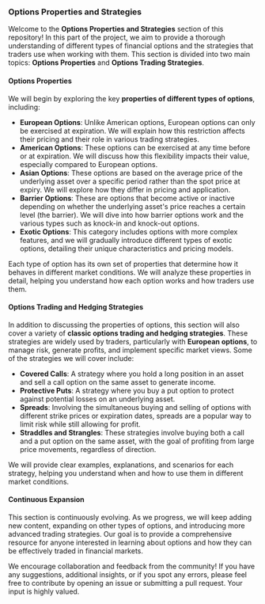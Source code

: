### Options Properties and Strategies

Welcome to the **Options Properties and Strategies** section of this repository! In this part of the project, we aim to provide a thorough understanding of different types of financial options and the strategies that traders use when working with them. This section is divided into two main topics: **Options Properties** and **Options Trading Strategies**.

#### Options Properties

We will begin by exploring the key **properties of different types of options**, including:

- **European Options**: Unlike American options, European options can only be exercised at expiration. We will explain how this restriction affects their pricing and their role in various trading strategies.
- **American Options**: These options can be exercised at any time before or at expiration. We will discuss how this flexibility impacts their value, especially compared to European options.
- **Asian Options**: These options are based on the average price of the underlying asset over a specific period rather than the spot price at expiry. We will explore how they differ in pricing and application.
- **Barrier Options**: These are options that become active or inactive depending on whether the underlying asset's price reaches a certain level (the barrier). We will dive into how barrier options work and the various types such as knock-in and knock-out options.
- **Exotic Options**: This category includes options with more complex features, and we will gradually introduce different types of exotic options, detailing their unique characteristics and pricing models.

Each type of option has its own set of properties that determine how it behaves in different market conditions. We will analyze these properties in detail, helping you understand how each option works and how traders use them.

#### Options Trading and Hedging Strategies

In addition to discussing the properties of options, this section will also cover a variety of **classic options trading and hedging strategies**. These strategies are widely used by traders, particularly with **European options**, to manage risk, generate profits, and implement specific market views. Some of the strategies we will cover include:

- **Covered Calls**: A strategy where you hold a long position in an asset and sell a call option on the same asset to generate income.
- **Protective Puts**: A strategy where you buy a put option to protect against potential losses on an underlying asset.
- **Spreads**: Involving the simultaneous buying and selling of options with different strike prices or expiration dates, spreads are a popular way to limit risk while still allowing for profit.
- **Straddles and Strangles**: These strategies involve buying both a call and a put option on the same asset, with the goal of profiting from large price movements, regardless of direction.

We will provide clear examples, explanations, and scenarios for each strategy, helping you understand when and how to use them in different market conditions.

#### Continuous Expansion

This section is continuously evolving. As we progress, we will keep adding new content, expanding on other types of options, and introducing more advanced trading strategies. Our goal is to provide a comprehensive resource for anyone interested in learning about options and how they can be effectively traded in financial markets.

We encourage collaboration and feedback from the community! If you have any suggestions, additional insights, or if you spot any errors, please feel free to contribute by opening an issue or submitting a pull request. Your input is highly valued.
